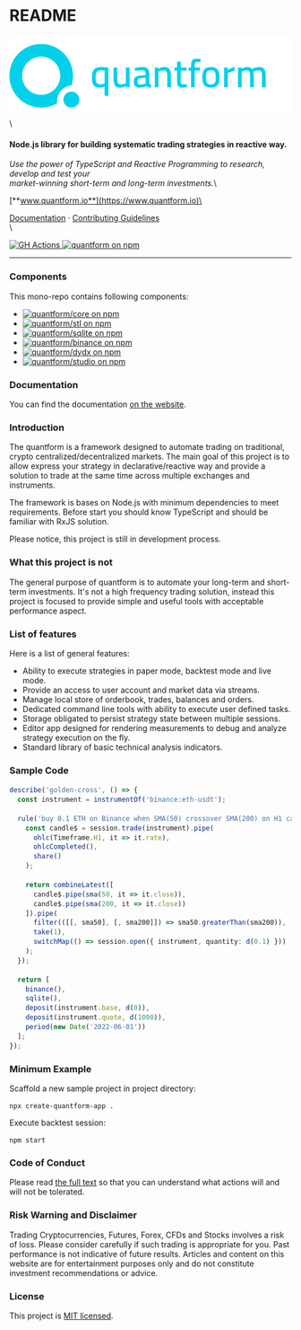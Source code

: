 # README

![quantform-logo](https://raw.githubusercontent.com/quantform/quantform/main/quantform.svg)\


#### Node.js library for building systematic trading strategies in reactive way.

_Use the power of TypeScript and Reactive Programming to research, develop and test your_\
_market-winning short-term and long-term investments._\


[**www.quantform.io**](https://www.quantform.io)\


[Documentation](https://developer.quantform.io/) · [Contributing Guidelines](CONTRIBUTING.md)\
\


[![GH Actions](https://github.com/quantform/quantform/actions/workflows/release.yml/badge.svg) ](https://github.com/quantform/quantform/actions/workflows/release.yml)  [![quantform on npm](https://img.shields.io/badge/license-MIT-blue.svg)](LICENSE.md)

***

### Components

This mono-repo contains following components:

* [![quantform/core on npm](https://img.shields.io/npm/v/@quantform/core.svg?logo=npm\&logoColor=fff\&label=@quantform/core\&color=03D1EB\&style=flat-square)](https://www.npmjs.com/package/@quantform/core)
* [![quantform/stl on npm](https://img.shields.io/npm/v/@quantform/stl.svg?logo=npm\&logoColor=fff\&label=@quantform/stl\&color=03D1EB\&style=flat-square)](https://www.npmjs.com/package/@quantform/stl)
* [![quantform/sqlite on npm](https://img.shields.io/npm/v/@quantform/sqlite.svg?logo=npm\&logoColor=fff\&label=@quantform/sqlite\&color=03D1EB\&style=flat-square)](https://www.npmjs.com/package/@quantform/sqlite)
* [![quantform/binance on npm](https://img.shields.io/npm/v/@quantform/binance.svg?logo=npm\&logoColor=fff\&label=@quantform/binance\&color=03D1EB\&style=flat-square)](https://www.npmjs.com/package/@quantform/binance)
* [![quantform/dydx on npm](https://img.shields.io/npm/v/@quantform/dydx.svg?logo=npm\&logoColor=fff\&label=@quantform/dydx\&color=03D1EB\&style=flat-square)](https://www.npmjs.com/package/@quantform/dydx)
* [![quantform/studio on npm](https://img.shields.io/npm/v/@quantform/studio.svg?logo=npm\&logoColor=fff\&label=@quantform/studio\&color=03D1EB\&style=flat-square)](https://www.npmjs.com/package/@quantform/studio)

### Documentation

You can find the documentation [on the website](https://developer.quantform.io).

### Introduction

The quantform is a framework designed to automate trading on traditional, crypto centralized/decentralized markets. The main goal of this project is to allow express your strategy in declarative/reactive way and provide a solution to trade at the same time across multiple exchanges and instruments.

The framework is bases on Node.js with minimum dependencies to meet requirements. Before start you should know TypeScript and should be familiar with RxJS solution.

Please notice, this project is still in development process.

### What this project is not

The general purpose of quantform is to automate your long-term and short-term investments. It's not a high frequency trading solution, instead this project is focused to provide simple and useful tools with acceptable performance aspect.

### List of features

Here is a list of general features:

* Ability to execute strategies in paper mode, backtest mode and live mode.
* Provide an access to user account and market data via streams.
* Manage local store of orderbook, trades, balances and orders.
* Dedicated command line tools with ability to execute user defined tasks.
* Storage obligated to persist strategy state between multiple sessions.
* Editor app designed for rendering measurements to debug and analyze strategy execution on the fly.
* Standard library of basic technical analysis indicators.

### Sample Code

```ts
describe('golden-cross', () => {
  const instrument = instrumentOf('binance:eth-usdt');

  rule('buy 0.1 ETH on Binance when SMA(50) crossover SMA(200) on H1 candle', session => {
    const candle$ = session.trade(instrument).pipe(
      ohlc(Timeframe.H1, it => it.rate),
      ohlcCompleted(),
      share()
    );

    return combineLatest([
      candle$.pipe(sma(50, it => it.close)),
      candle$.pipe(sma(200, it => it.close))
    ]).pipe(
      filter(([[, sma50], [, sma200]]) => sma50.greaterThan(sma200)),
      take(1),
      switchMap(() => session.open({ instrument, quantity: d(0.1) }))
    );
  });

  return [
    binance(),
    sqlite(),
    deposit(instrument.base, d(0)),
    deposit(instrument.quote, d(1000)),
    period(new Date('2022-06-01'))
  ];
});
```

### Minimum Example

Scaffold a new sample project in project directory:

```
npx create-quantform-app .
```

Execute backtest session:

```
npm start
```

### Code of Conduct

Please read [the full text](./) so that you can understand what actions will and will not be tolerated.

### Risk Warning and Disclaimer

Trading Cryptocurrencies, Futures, Forex, CFDs and Stocks involves a risk of loss. Please consider carefully if such trading is appropriate for you. Past performance is not indicative of future results. Articles and content on this website are for entertainment purposes only and do not constitute investment recommendations or advice.

### License

This project is [MIT licensed](LICENSE.md).
